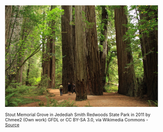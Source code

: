 ![Stout Memorial Grove in Jedediah Smith Redwoods State Park](redwoods_state_park.jpg "Redwoods")

Stout Memorial Grove in Jedediah Smith Redwoods State Park in 2011 by Chmee2 (Own work) GFDL or CC BY-SA 3.0, via Wikimedia Commons - [Source](https://commons.wikimedia.org/wiki/File%3AStout_Memorial_Grove_in_Jedediah_Smith_Redwoods_State_Park_in_2011_(22).JPG)
